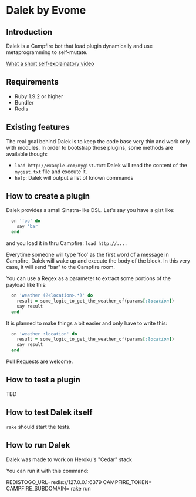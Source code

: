 # Dalek by Evome


## Introduction

Dalek is a Campfire bot that load plugin dynamically and use
metaprogramming to self-mutate.

[What a short self-explainatory video](http://www.youtube.com/watch?v=IvZMTtdGvi4)

## Requirements

* Ruby 1.9.2 or higher
* Bundler
* Redis

## Existing features

The real goal behind Dalek is to keep the code base very thin and work
only with modules. In order to bootstrap those plugins, some methods are
available though:

* `load http://example.com/mygist.txt`: Dalek will read the content of
  the `mygist.txt` file and execute it.
* `help`: Dalek will output a list of known commands

## How to create a plugin

Dalek provides a small Sinatra-like DSL. Let's say you have a gist like:

```ruby
  on 'foo' do
    say 'bar'
  end
```

and you load it in thru Campfire: `load http://....`

Everytime someone will type 'foo' as the first word of a message in
Campfire, Dalek will wake up and execute the body of the block. In this
very case, it will send "bar" to the Campfire room.

You can use a Regex as a parameter to extract some portions of the
payload like this:

```ruby
  on 'weather (?<location>.*)' do
    result = some_logic_to_get_the_weather_of(params[:location])
    say result
  end
```

It is planned to make things a bit easier and only have to write this:

```ruby
  on 'weather :location' do
    result = some_logic_to_get_the_weather_of(params[:location])
    say result
  end
```

Pull Requests are welcome.


## How to test a plugin

TBD

## How to test Dalek itself

`rake` should start the tests.

## How to run Dalek

Dalek was made to work on Heroku's "Cedar" stack

You can run it with this command:

REDISTOGO_URL=redis://127.0.0.1:6379 CAMPFIRE_TOKEN=<token> CAMPFIRE_SUBDOMAIN=<subdomain> rake run
